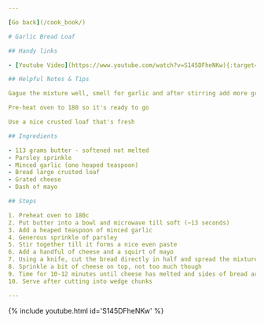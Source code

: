 ```yaml
---

[Go back](/cook_book/)

# Garlic Bread Loaf

## Handy links

- [Youtube Video](https://www.youtube.com/watch?v=S145DFheNKw){:target="\_blank"}

## Helpful Notes & Tips

Gague the mixture well, smell for garlic and after stirring add more green if it's needed

Pre-heat oven to 180 so it's ready to go

Use a nice crusted loaf that's fresh

## Ingredients

- 113 grams butter - softened not melted
- Parsley sprinkle
- Minced garlic (one heaped teaspoon)
- Bread large crusted loaf
- Grated cheese
- Dash of mayo

## Steps

1. Preheat oven to 180c
2. Put butter into a bowl and microwave till soft (~13 seconds)
3. Add a heaped teaspoon of minced garlic
4. Generous sprinkle of parsley
5. Stir together till it forms a nice even paste
6. Add a handful of cheese and a squirt of mayo
7. Using a knife, cut the bread directly in half and spread the mixture on
8. Sprinkle a bit of cheese on top, not too much though
9. Time for 10-12 minutes until cheese has melted and sides of bread are crispy
10. Serve after cutting into wedge chunks

---
```


{% include youtube.html id='S145DFheNKw' %}
